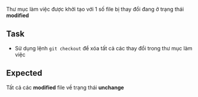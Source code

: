 Thư mục làm việc được khởi tạo với 1 số file bị thay đổi đang ở trạng thái **modified**

## Task
- Sử dụng lệnh `git checkout` để xóa tất cả các thay đổi trong thư mục làm việc

## Expected
Tất cả các **modified** file về trạng thái **unchange**
